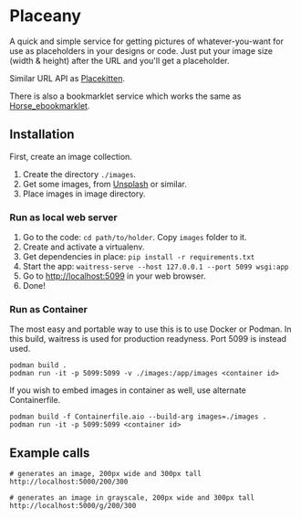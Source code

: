 # Placeany

A quick and simple service for getting pictures of whatever-you-want
for use as placeholders in your designs or code. Just put your image
size (width & height) after the URL and you'll get a placeholder.

Similar URL API as [Placekitten](http://placekitten.com).

There is also a bookmarklet service which works the same as
[Horse_ebookmarklet](http://www.heyben.com/horse_ebookmarklet/).

## Installation

First, create an image collection.

1. Create the directory `./images`.
1. Get some images, from [Unsplash](https://unsplash.com) or similar.
1. Place images in image directory.

### Run as local web server

1. Go to the code: `cd path/to/holder`. Copy `images` folder to it.
1. Create and activate a virtualenv.
1. Get dependencies in place: `pip install -r requirements.txt`
1. Start the app: `waitress-serve --host 127.0.0.1 --port 5099 wsgi:app`
1. Go to [http://localhost:5099](http://localhost:5099) in your web browser.
1. Done!

### Run as Container

The most easy and portable way to use this is to use Docker or Podman.
In this build, waitress is used for production readyness. Port 5099 is
instead used.

    podman build .
    podman run -it -p 5099:5099 -v ./images:/app/images <container id>

If you wish to embed images in container as well, use alternate
Containerfile.

    podman build -f Containerfile.aio --build-arg images=./images .
    podman run -it -p 5099:5099 <container id>

## Example calls

    # generates an image, 200px wide and 300px tall
    http://localhost:5000/200/300

    # generates an image in grayscale, 200px wide and 300px tall
    http://localhost:5000/g/200/300
